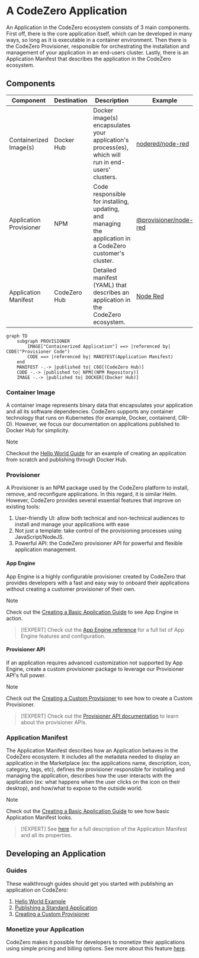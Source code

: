 # A CodeZero Application

An Application in the CodeZero ecosystem consists of 3 main components. First off, there is the core application itself, which can be developed in many ways, so long as it is executable in a container environment. Then there is the CodeZero Provisioner, responsible for orchestrating the installation and management of your application in an end-users cluster. Lastly, there is an Application Manifest that describes the application in the CodeZero ecosystem.

## Components

| Component               | Destination  | Description                                                                                               | Example                                                                      |
| ----------------------- | ------------ | --------------------------------------------------------------------------------------------------------- | ---------------------------------------------------------------------------- |
| Containerized Image(s)  | Docker Hub   | Docker image(s) encapsulates your application's process(es), which will run in end-users' clusters.       | [nodered/node-red](https://hub.docker.com/r/nodered/node-red)                |
| Application Provisioner | NPM          | Code responsible for installing, updating, and managing the application in a CodeZero customer's cluster. | [@provisioner/node-red](https://www.npmjs.com/package/@provisioner/node-red) |
| Application Manifest    | CodeZero Hub | Detailed manifest (YAML) that describes an application in the CodeZero ecosystem.                         | [Node Red](https://hub.codezero.io/marketplace/01EFBMKNH606HDGHZTJK7714JZ)   |

```mermaid
graph TD
    subgraph PROVISIONER
        IMAGE["Containerized Application"] ==> |referenced by| CODE("Provisioner Code")
        CODE ==> |referenced by| MANIFEST(Application Manifest)
    end
    MANIFEST -.-> |published to| C6O[(CodeZero Hub)]
    CODE -.-> |published to| NPM[(NPM Repository)]
    IMAGE -.-> |published to| DOCKER[(Docker Hub)]
```

### Container Image

A container image represents binary data that encapsulates your application and all its software dependencies. CodeZero supports any container technology that runs on Kubernetes (for example, Docker, containerd, CRI-O). However, we focus our documentation on applications published to Docker Hub for simplicity.

> [!NOTE]
> Checkout the [Hello World Guide](../guides/hello-world) for an example of creating an application from scratch and publishing through Docker Hub.

<!-- ### Multiple Images

A CodeZero Application may consist of one or multiple container images. However, if an application has external dependencies (ex: database), it's highly recommended to use application linking rather than bundling applications together.
For example, if building a Wordpress provisioner, it may be tempting to directly include a MySQL container. However, a much better design should define the MySQL service as a dependency, so it can leverage the power of existing MySQL instances.

How to develop the actual application logic that will run in a customers cluster is a very broad topic, and is not new or specific to CodeZero.

Therefore, instead of trying to explain all of this ourselves, we will just cover the basics, and provide  some helpful links to learn more. -->

### Provisioner

A Provisioner is an NPM package used by the CodeZero platform to install, remove, and reconfigure applications. In this regard, it is similar Helm. However, CodeZero provides several essential features that improve on existing tools:

1. User-friendly UI: allow both technical and non-technical audiences to install and manage your applications with ease
1. Not just a template: take control of the provisioning processes using JavaScript/NodeJS.
1. Powerful API: the CodeZero provisioner API for powerful and flexible application management.

#### App Engine

App Engine is a highly configurable provisioner created by CodeZero that provides developers with a fast and easy way to onboard their applications without creating a customer provisioner of their own.

> [!NOTE]
> Check out the [Creating a Basic Application Guide](../guides/appengine.md) to see App Engine in action.

> [!EXPERT]
> Check out the [App Engine reference](../references/appengine.md) for a full list of App Engine features and configuration.

#### Provisioner API

If an application requires advanced customization not supported by App Engine, create a custom provisioner package to leverage our Provisioner API's full power.

> [!NOTE]
> Check out the [Creating a Custom Provisioner](../guides/custom-provisioner.md) to see how to create a Custom Provisioner.

> [!EXPERT]
> Check out the [Provisioner API documentation](../references/provisioner.md) to learn about the provisioner APIs.

### Application Manifest

The Application Manifest describes how an Application behaves in the CodeZero ecosystem. It includes all the metadata needed to display an application in the Marketplace (ex: the applications name, description, icon, category, tags, etc), defines the provisioner responsible for installing and managing the application, describes how the user interacts with the application (ex: what happens when the user clicks on the icon on their desktop), and how/what to expose to the outside world.

> [!NOTE]
> Check out the [Creating a Basic Application Guide](../guides/appengine.md) to see how basic Application Manifest looks.

> [!EXPERT]
> See [here](../references/application-manifest) for a full description of the Application Manifest and all its properties.

## Developing an Application

### Guides

These walkthrough guides should get you started with publishing an application on CodeZero:

1. [Hello World Example](../guides/hello-world)
1. [Publishing a Standard Application](../guides/appengine)
1. [Creating a Custom Provisioner](../guides/custom-provisioner)

### Monetize your Application

CodeZero makes it possible for developers to monetize their applications using simple pricing and billing options. See more about this feature [here](../concepts/monetization).
